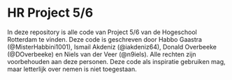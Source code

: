 # HR Project 5/6
In deze repository is alle code van Project 5/6 van de Hogeschool Rotterdam te vinden. Deze code is geschreven door Habbo Gaastra (@MisterHabbini1001), Ismail Akdeniz (@iakdeniz64), Donald Overbeeke (@DOverbeeke) en Niels van der Veer (@n9iels). Alle rechten zijn voorbehouden aan deze personen. Deze code als inspiratie gebruiken mag, maar letterlijk over nemen is niet toegestaan.
